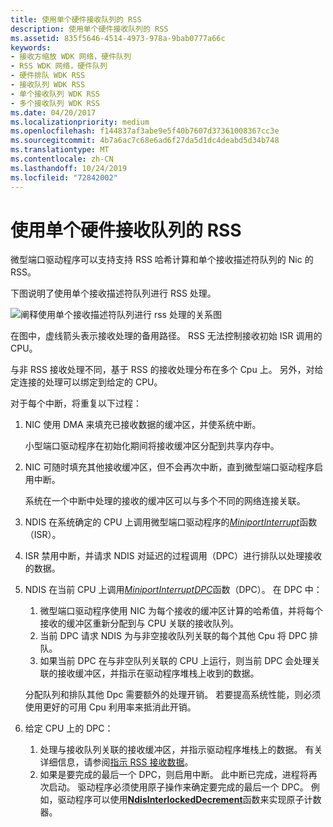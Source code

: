 ```yaml
---
title: 使用单个硬件接收队列的 RSS
description: 使用单个硬件接收队列的 RSS
ms.assetid: 835f5646-4514-4973-978a-9bab0777a66c
keywords:
- 接收方缩放 WDK 网络，硬件队列
- RSS WDK 网络，硬件队列
- 硬件排队 WDK RSS
- 接收队列 WDK RSS
- 单个接收队列 WDK RSS
- 多个接收队列 WDK RSS
ms.date: 04/20/2017
ms.localizationpriority: medium
ms.openlocfilehash: f144837af3abe9e5f40b7607d37361008367cc3e
ms.sourcegitcommit: 4b7a6ac7c68e6ad6f27da5d1dc4deabd5d34b748
ms.translationtype: MT
ms.contentlocale: zh-CN
ms.lasthandoff: 10/24/2019
ms.locfileid: "72842002"
---
```

# <a name="rss-with-a-single-hardware-receive-queue"></a>使用单个硬件接收队列的 RSS





微型端口驱动程序可以支持支持 RSS 哈希计算和单个接收描述符队列的 Nic 的 RSS。

下图说明了使用单个接收描述符队列进行 RSS 处理。

![阐释使用单个接收描述符队列进行 rss 处理的关系图](images/rssswstack.png)

在图中，虚线箭头表示接收处理的备用路径。 RSS 无法控制接收初始 ISR 调用的 CPU。

与非 RSS 接收处理不同，基于 RSS 的接收处理分布在多个 Cpu 上。 另外，对给定连接的处理可以绑定到给定的 CPU。

对于每个中断，将重复以下过程：

1.  NIC 使用 DMA 来填充已接收数据的缓冲区，并使系统中断。

    小型端口驱动程序在初始化期间将接收缓冲区分配到共享内存中。

2.  NIC 可随时填充其他接收缓冲区，但不会再次中断，直到微型端口驱动程序启用中断。

    系统在一个中断中处理的接收的缓冲区可以与多个不同的网络连接关联。

3.  NDIS 在系统确定的 CPU 上调用微型端口驱动程序的[*MiniportInterrupt*](https://docs.microsoft.com/windows-hardware/drivers/ddi/ndis/nc-ndis-miniport_isr)函数（ISR）。

4.  ISR 禁用中断，并请求 NDIS 对延迟的过程调用（DPC）进行排队以处理接收的数据。

5.  NDIS 在当前 CPU 上调用[*MiniportInterruptDPC*](https://docs.microsoft.com/windows-hardware/drivers/ddi/ndis/nc-ndis-miniport_interrupt_dpc)函数（DPC）。 在 DPC 中：

    1.  微型端口驱动程序使用 NIC 为每个接收的缓冲区计算的哈希值，并将每个接收的缓冲区重新分配到与 CPU 关联的接收队列。
    2.  当前 DPC 请求 NDIS 为与非空接收队列关联的每个其他 Cpu 将 DPC 排队。
    3.  如果当前 DPC 在与非空队列关联的 CPU 上运行，则当前 DPC 会处理关联的接收缓冲区，并指示在驱动程序堆栈上收到的数据。

    分配队列和排队其他 Dpc 需要额外的处理开销。 若要提高系统性能，则必须使用更好的可用 Cpu 利用率来抵消此开销。

6.  给定 CPU 上的 DPC：
    1.  处理与接收队列关联的接收缓冲区，并指示驱动程序堆栈上的数据。 有关详细信息，请参阅[指示 RSS 接收数据](indicating-rss-receive-data.md)。
    2.  如果是要完成的最后一个 DPC，则启用中断。 此中断已完成，进程将再次启动。 驱动程序必须使用原子操作来确定要完成的最后一个 DPC。 例如，驱动程序可以使用[**NdisInterlockedDecrement**](https://docs.microsoft.com/windows-hardware/drivers/ddi/ndis/nf-ndis-ndisinterlockeddecrement)函数来实现原子计数器。

 

 





